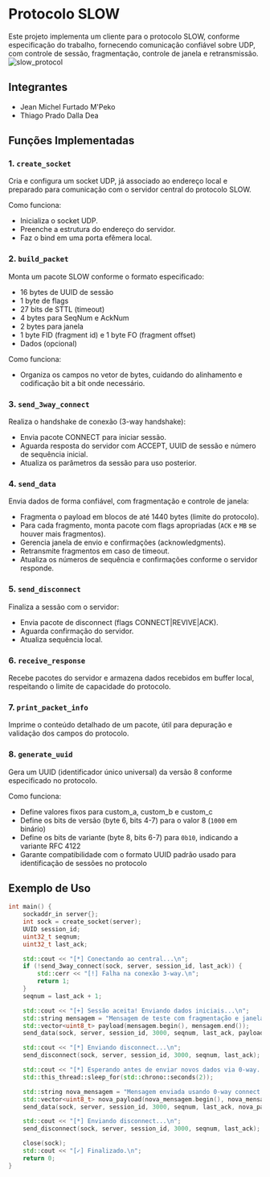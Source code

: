# Protocolo SLOW

Este projeto implementa um cliente para o protocolo SLOW, conforme especificação do trabalho, fornecendo comunicação confiável sobre UDP, com controle de sessão, fragmentação, controle de janela e retransmissão.
![slow_protocol](https://github.com/user-attachments/assets/fc8692c5-9820-4891-989d-a87973131f60)


## Integrantes
- Jean Michel Furtado M'Peko
- Thiago Prado Dalla Dea

## Funções Implementadas

### 1. `create_socket`
Cria e configura um socket UDP, já associado ao endereço local e preparado para comunicação com o servidor central do protocolo SLOW.

Como funciona:
- Inicializa o socket UDP.
- Preenche a estrutura do endereço do servidor.
- Faz o bind em uma porta efêmera local.

### 2. `build_packet`
Monta um pacote SLOW conforme o formato especificado:
- 16 bytes de UUID de sessão
- 1 byte de flags
- 27 bits de STTL (timeout)
- 4 bytes para SeqNum e AckNum
- 2 bytes para janela
- 1 byte FID (fragment id) e 1 byte FO (fragment offset)
- Dados (opcional)

Como funciona:
- Organiza os campos no vetor de bytes, cuidando do alinhamento e codificação bit a bit onde necessário.

### 3. `send_3way_connect`
Realiza o handshake de conexão (3-way handshake):
- Envia pacote CONNECT para iniciar sessão.
- Aguarda resposta do servidor com ACCEPT, UUID de sessão e número de sequência inicial.
- Atualiza os parâmetros da sessão para uso posterior.

### 4. `send_data`
Envia dados de forma confiável, com fragmentação e controle de janela:
- Fragmenta o payload em blocos de até 1440 bytes (limite do protocolo).
- Para cada fragmento, monta pacote com flags apropriadas (`ACK` e `MB` se houver mais fragmentos).
- Gerencia janela de envio e confirmações (acknowledgments).
- Retransmite fragmentos em caso de timeout.
- Atualiza os números de sequência e confirmações conforme o servidor responde.

### 5. `send_disconnect`
Finaliza a sessão com o servidor:
- Envia pacote de disconnect (flags CONNECT|REVIVE|ACK).
- Aguarda confirmação do servidor.
- Atualiza sequência local.

### 6. `receive_response`
Recebe pacotes do servidor e armazena dados recebidos em buffer local, respeitando o limite de capacidade do protocolo.

### 7. `print_packet_info`
Imprime o conteúdo detalhado de um pacote, útil para depuração e validação dos campos do protocolo.

### 8. `generate_uuid`
Gera um UUID (identificador único universal) da versão 8 conforme especificado no protocolo.

Como funciona:
- Define valores fixos para custom_a, custom_b e custom_c
- Define os bits de versão (byte 6, bits 4-7) para o valor 8 (`1000` em binário)
- Define os bits de variante (byte 8, bits 6-7) para `0b10`, indicando a variante RFC 4122
- Garante compatibilidade com o formato UUID padrão usado para identificação de sessões no protocolo

## Exemplo de Uso

```cpp
int main() {
    sockaddr_in server{};
    int sock = create_socket(server);
    UUID session_id;
    uint32_t seqnum;
    uint32_t last_ack;

    std::cout << "[*] Conectando ao central...\n";
    if (!send_3way_connect(sock, server, session_id, last_ack)) {
        std::cerr << "[!] Falha na conexão 3-way.\n";
        return 1;
    }
    seqnum = last_ack + 1;

    std::cout << "[+] Sessão aceita! Enviando dados iniciais...\n";
    std::string mensagem = "Mensagem de teste com fragmentação e janela!";
    std::vector<uint8_t> payload(mensagem.begin(), mensagem.end());
    send_data(sock, server, session_id, 3000, seqnum, last_ack, payload, ACK, "DATA");

    std::cout << "[*] Enviando disconnect...\n";
    send_disconnect(sock, server, session_id, 3000, seqnum, last_ack);

    std::cout << "[*] Esperando antes de enviar novos dados via 0-way...\n";
    std::this_thread::sleep_for(std::chrono::seconds(2));

    std::string nova_mensagem = "Mensagem enviada usando 0-way connect!";
    std::vector<uint8_t> nova_payload(nova_mensagem.begin(), nova_mensagem.end());
    send_data(sock, server, session_id, 3000, seqnum, last_ack, nova_payload, ACK | REVIVE, "0-WAY DATA");

    std::cout << "[*] Enviando disconnect...\n";
    send_disconnect(sock, server, session_id, 3000, seqnum, last_ack);

    close(sock);
    std::cout << "[✓] Finalizado.\n";
    return 0;
}
```

